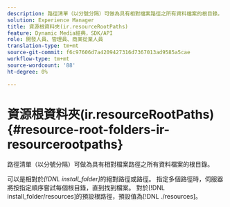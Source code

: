```yaml
---
description: 路徑清單（以分號分隔）可做為具有相對檔案路徑之所有資料檔案的根目錄。
solution: Experience Manager
title: 資源根資料夾(ir.resourceRootPaths)
feature: Dynamic Media經典，SDK/API
role: 開發人員、管理員、商業從業人員
translation-type: tm+mt
source-git-commit: f6c97606d7a4209427316d7367013ad9585a5cae
workflow-type: tm+mt
source-wordcount: '88'
ht-degree: 0%

---
```



# 資源根資料夾(ir.resourceRootPaths){#resource-root-folders-ir-resourcerootpaths}

路徑清單（以分號分隔）可做為具有相對檔案路徑之所有資料檔案的根目錄。

可以是相對於&#x200B;*[!DNL install_folder]*&#x200B;的絕對路徑或路徑。 指定多個路徑時，伺服器將按指定順序嘗試每個根目錄，直到找到檔案。 對於[!DNL install_folder/resources]的預設根路徑，預設值為[!DNL ./resources]。
